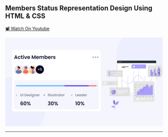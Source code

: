 ## Members Status Representation Design Using HTML & CSS

[📽 Watch On Youtube]()

![thumbnail](thumbnail.png)

------------------------
